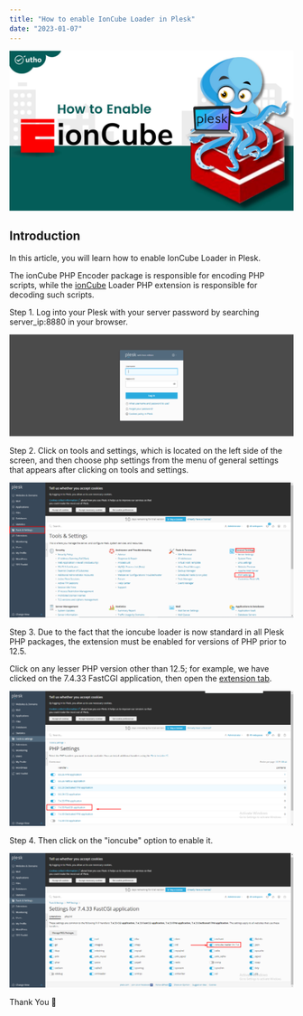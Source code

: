 ```yaml
---
title: "How to enable IonCube Loader in Plesk"
date: "2023-01-07"
---
```


![How to enable IonCube Loader in Plesk](images/How-to-enable-IonCube-Loader-in-Plesk_utho.jpg)

## Introduction

In this article, you will learn how to enable IonCube Loader in Plesk.

The ionCube PHP Encoder package is responsible for encoding PHP scripts, while the [ionCube](https://www.ioncube.com/) Loader PHP extension is responsible for decoding such scripts.

Step 1. Log into your Plesk with your server password by searching server\_ip:8880 in your browser.

![command output](images/image-679-1024x367.png)

Step 2. Click on tools and settings, which is located on the left side of the screen, and then choose php settings from the menu of general settings that appears after clicking on tools and settings.

![enable IonCube Loader in Plesk](images/image-749-1024x485.png)

Step 3. Due to the fact that the ioncube loader is now standard in all Plesk PHP packages, the extension must be enabled for versions of PHP prior to 12.5.

Click on any lesser PHP version other than 12.5; for example, we have clicked on the 7.4.33 FastCGI application, then open the [extension tab](https://utho.com/docs/tutorial/how-to-add-or-remove-components-in-plesk/).

![enable IonCube Loader in Plesk](images/image-750-1024x485.png)

Step 4. Then click on the "ioncube" option to enable it.

![output](images/image-751-1024x483.png)

Thank You 🙂
